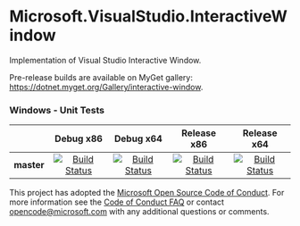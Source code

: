 # Microsoft.VisualStudio.InteractiveWindow

Implementation of Visual Studio Interactive Window. 

Pre-release builds are available on MyGet gallery: https://dotnet.myget.org/Gallery/interactive-window.

[//]: # (Begin current test results)

### Windows - Unit Tests
||Debug x86|Debug x64|Release x86|Release x64|
|:--:|:--:|:--:|:--:|:--:|
|**master**|[![Build Status](http://dotnet-ci.cloudapp.net/job/dotnet_interactive-window/job/master/job/windows_debug_unit32/badge/icon)](http://dotnet-ci.cloudapp.net/job/dotnet_interactive-window/job/master/job/windows_debug_unit32/)|[![Build Status](http://dotnet-ci.cloudapp.net/job/dotnet_interactive-window/job/master/job/windows_debug_unit64/badge/icon)](http://dotnet-ci.cloudapp.net/job/dotnet_interactive-window/job/master/job/windows_debug_unit64/)|[![Build Status](http://dotnet-ci.cloudapp.net/job/dotnet_interactive-window/job/master/job/windows_release_unit32/badge/icon)](http://dotnet-ci.cloudapp.net/job/dotnet_interactive-window/job/master/job/windows_release_unit32/)|[![Build Status](http://dotnet-ci.cloudapp.net/job/dotnet_interactive-window/job/master/job/windows_release_unit64/badge/icon)](http://dotnet-ci.cloudapp.net/job/dotnet_interactive-window/job/master/job/windows_release_unit64/)

[//]: # (End current test results)

This project has adopted the [Microsoft Open Source Code of Conduct](https://opensource.microsoft.com/codeofconduct/).  For more information see the [Code of Conduct FAQ](https://opensource.microsoft.com/codeofconduct/faq/) or contact [opencode@microsoft.com](mailto:opencode@microsoft.com) with any additional questions or comments.


